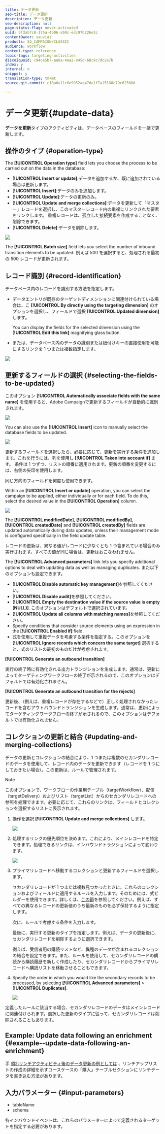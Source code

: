 ```yaml
---
title: データ更新
seo-title: データ更新
description: データ更新
seo-description: null
page-status-flag: never-activated
uuid: 5f3ab7c8-175a-4b06-a50c-edc97b226e3c
contentOwner: sauviat
products: SG_CAMPAIGN/CLASSIC
audience: workflow
content-type: reference
topic-tags: targeting-activities
discoiquuid: c94ce5b7-aa8a-4ea2-845d-68c9c7dc2a7b
index: y
internal: n
snippet: y
translation-type: tm+mt
source-git-commit: c10a0a11c6e9952aa47da1f7a15188c79c62508d

---
```



# データ更新{#update-data}

**データを更新**&#x200B;タイプのアクティビティは、データベースのフィールドを一括で更新します。

## 操作のタイプ {#operation-type}

The **[!UICONTROL Operation type]** field lets you choose the process to be carried out on the data in the database:

* **[!UICONTROL Insert or update]**:データを追加するか、既に追加されている場合は更新します。
* **[!UICONTROL Insert]**:データのみを追加します。
* **[!UICONTROL Update]**:データの更新のみ。
* **[!UICONTROL Update and merge collections]**:データを更新して「マスター」レコードを選択し、このマスターレコード内の重複にリンクされた要素をリンクします。 重複レコードは、孤立した接続要素を作成することなく、削除できます。
* **[!UICONTROL Delete]**:データを削除します。

![](assets/s_advuser_update_data_1.png)

The **[!UICONTROL Batch size]** field lets you select the number of inbound transition elements to be updated. 例えば 500 を選択すると、処理される最初の 500 レコードが更新されます。

## レコード識別 {#record-identification}

データベース内のレコードを識別する方法を指定します。

* データエントリが既存のターゲットディメンションに関連付けられている場合は、こ **[!UICONTROL By directly using the targeting dimension]** のオプションを選択し、フィールドで選択 **[!UICONTROL Updated dimension]** します。

   You can display the fields for the selected dimension using the **[!UICONTROL Edit this link]** magnifying glass button.

* または、データベース内のデータの識別または紐付けキーの直接使用を可能にするリンクを 1 つまたは複数指定します。

![](assets/s_advuser_update_data_2.png)

## 更新するフィールドの選択 {#selecting-the-fields-to-be-updated}

このオプション **[!UICONTROL Automatically associate fields with the same name]** を使用すると、Adobe Campaignで更新するフィールドが自動的に識別されます。

![](assets/s_advuser_update_data_3b.png)

You can also use the **[!UICONTROL Insert]** icon to manually select the database fields to be updated.

![](assets/s_advuser_update_data_3.png)

更新するフィールドを選択したら、必要に応じて、更新を実行する条件を追加します。これを行うには、列を使用し **[!UICONTROL Taken into account if]** ます。 条件は 1 つずつ、リストの順番に適用されます。更新の順番を変更するには、右側の矢印を使用します。

同じ方向のフィールドを何度も使用できます。

Within an **[!UICONTROL Insert or update]** operation, you can select the campaign to be applied, either individually or for each field. To do this, select the desired value in the **[!UICONTROL Operation]** column.

![](assets/s_advuser_update_data_5.png)

The **[!UICONTROL modifiedDate]**, **[!UICONTROL modifiedBy]**, **[!UICONTROL createdDate]** and **[!UICONTROL createdBy]** fields are updated automatically during data updates, unless their management mode is configured specifically in the field update table.

レコードの更新は、異なる値がレコードに少なくとも 1 つ含まれている場合のみ実行されます。すべての値が同じ場合は、更新はおこなわれません。

The **[!UICONTROL Advanced parameters]** link lets you specify additional options to deal with updating data as well as managing duplicates. また以下のオプションも設定できます。

* **[!UICONTROL Disable automatic key management]**&#x200B;を参照してください。
* **[!UICONTROL Disable audit]**&#x200B;を参照してください。
* **[!UICONTROL Empty the destination value if the source value is empty (NULL)]**. このオプションはデフォルトで選択されています。
* **[!UICONTROL Update all columns with matching names]**&#x200B;を参照してください。
* Specify conditions that consider source elements using an expression in the **[!UICONTROL Enabled if]** field.
* 式を使用して重複データを考慮する条件を指定する。このオプションを **[!UICONTROL Ignore records which concern the same target]** 選択すると、式のリストの最初のものだけが考慮されます。

**[!UICONTROL Generate an outbound transition]**

実行の終了時に有効化される出力トランジションを生成します。通常は、更新によってターゲティングワークフローの終了が示されるので、このオプションはデフォルトでは有効化されません。

**[!UICONTROL Generate an outbound transition for the rejects]**

更新後、（例えば、重複レコードが存在するなどで）正しく処理されなかったレコードを含むアウトバウンドトランジションを生成します。通常は、更新によってターゲティングワークフローの終了が示されるので、このオプションはデフォルトでは有効化されません。

## コレクションの更新と結合 {#updating-and-merging-collections}

データの更新とコレクションの結合により、1 つまたは複数のセカンダリレコードのデータを使用して、レコード内のデータを更新できます（レコードを 1 つにしておきたい場合）。この更新は、ルールで管理されます。

>[!NOTE]
>
>このオプションで、ワークフローの作業用テーブル（targetWorkflow）、配信（targetDelivery）およびリスト（targetList）からのセカンダリレコードへの参照を処理できます。必要に応じて、これらのリンクは、フィールドとコレクションを選択するリストに表示されます。

1. 操作を選択 **[!UICONTROL Update and merge collections]** します。

   ![](assets/update_and_merge_collections1.png)

1. 処理するリンクの優先順位を決めます。これにより、メインレコードを特定できます。処理できるリンクは、インバウンドトラジションによって変わります。

   ![](assets/update_and_merge_collections2.png)

1. プライマリレコードへ移動するコレクションと更新するフィールドを選択します。

   セカンダリレコードが 1 つまたは複数見つかったときに、これらのコレクションおよびフィールドに適用するルールを入力します。そのためには、式ビルダーを使用できます。詳しくは、[この節](../../platform/using/defining-filter-conditions.md#building-expressions)を参照してください。例えば、すべての異なるレコードの更新値のうち最新のものを必ず保持するように指定します。

   次に、ルールで考慮する条件を入力します。

   最後に、実行する更新のタイプを指定します。例えば、データの更新後に、セカンダリレコードを削除するように選択できます。

   例えば、受信者用の購読リストなど、異種のデータが含まれるコレクションの結合を設定できます。また、ルールを使用して、セカンダリレコードの購読から購読履歴を新しく作成したり、セカンダリレコードからプライマリレコードへ購読リストを移動させることもできます。

1. Specify the order in which you would like the secondary records to be processed, by selecting **[!UICONTROL Advanced parameters]** > **[!UICONTROL Duplicates]**.

   ![](assets/update_and_merge_collections3.png)

定義したルールに該当する場合、セカンダリレコードのデータはメインレコードに関連付けられます。選択した更新のタイプに従って、セカンダリレコードは削除されることもあります。

## Example: Update data following an enrichment {#example--update-data-following-an-enrichment}

手 [順2:リンチアクティビティ後のデータ更新の例としては](../../workflow/using/creating-a-summary-list.md#step-2--writing-enriched-data-to-the--purchases--table) 、リンチアップリストの作成の詳細を示すユースケースの「購入」テーブルセクションにリンチデータを書き込む方法があります。

## 入力パラメーター {#input-parameters}

* tableName
* schema

各インバウンドイベントは、これらのパラメーターによって定義されるターゲットを指定する必要があります。
